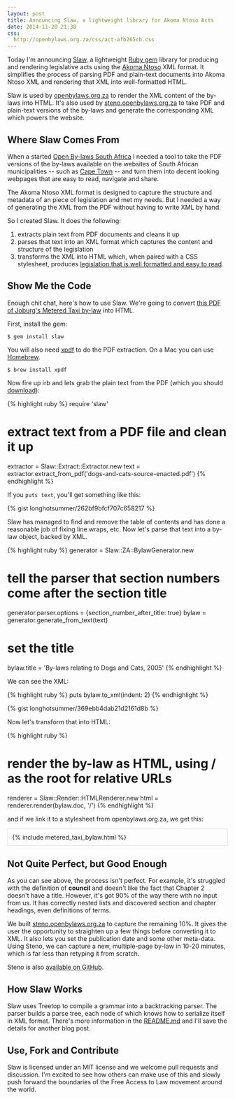 ```yaml
---
layout: post
title: Announcing Slaw, a lightweight library for Akoma Ntoso Acts
date: 2014-11-20 21:38
css:
  http://openbylaws.org.za/css/act-afb265cb.css
---
```

<style>
.gist-data { max-height: 300px; }
.an-container {
  max-height: 500px;
  overflow-y: scroll;
  border: 1px solid #ddd;
  padding: 10px;
}
</style>

Today I'm announcing [Slaw](github.com/longhotsummer/slaw), a lightweight [Ruby gem](https://rubygems.org/gems/slaw) library
for producing and rendering legislative acts using the [Akoma Ntoso](http://www.akomantoso.org/) XML format.
It simplifies the process of parsing PDF and plain-text documents into Akoma
Ntoso XML and rendering that XML into well-formatted HTML.

Slaw is used by [openbylaws.org.za](http://openbylaws.org.za) to render the XML content of the by-laws
into HTML. It's also used by [steno.openbylaws.org.za](http://steno.openbylaws.org.za) to take
PDF and plain-text versions of the by-laws and generate the corresponding XML which powers the website.

Where Slaw Comes From
---------------------

When a started [Open By-laws South Africa](http://openbylaws.org.za) I needed a
tool to take the PDF versions of the by-laws available on the websites of South
African municipalities -- such as [Cape Town](www.capetown.gov.za/en/ByLaws/Pages/Home.aspx) -- and 
turn them into decent looking webpages that are easy to read, navigate and share.

The Akoma Ntoso XML format is designed to capture the structure and metadata of
an piece of legislation and met my needs. But I needed a way of generating the
XML from the PDF without having to write XML by hand. 

So I created Slaw. It does the following:

1. extracts plain text from PDF documents and cleans it up
2. parses that text into an XML format which captures the content and structure of the legislation
3. transforms the XML into HTML which, when paired with a CSS stylesheet, produces [legislation that is well formatted and easy to read](http://openbylaws.org.za/za/by-law/cape-town/2010/parking/).

Show Me the Code
----------------

Enough chit chat, here's how to use Slaw. We're going to convert [this PDF of Joburg's Metered Taxi by-law](http://openbylaws.org.za/za/by-law/johannesburg/2004/metered-taxi-minibus-midibus-and-bus/metered-taxi-minibus-midibus-and-bus-source-enacted.pdf) into HTML.

First, install the gem:

    $ gem install slaw

You will also need [xpdf](http://www.foolabs.com/xpdf/) to do the PDF extraction. On a Mac you can use [Homebrew](http://brew.sh/).

    $ brew install xpdf

Now fire up irb and lets grab the plain text from the PDF (which you should [download](http://openbylaws.org.za/za/by-law/johannesburg/2004/metered-taxi-minibus-midibus-and-bus/metered-taxi-minibus-midibus-and-bus-source-enacted.pdf)):

{% highlight ruby %}
require 'slaw'
# extract text from a PDF file and clean it up
extractor = Slaw::Extract::Extractor.new
text = extractor.extract_from_pdf('dogs-and-cats-source-enacted.pdf')
{% endhighlight %}

If you <code>puts text</code>, you'll get something like this:

{% gist longhotsummer/262bf9bfcf707c658217 %}

Slaw has managed to find and remove the table of contents and has done a reasonable job of fixing line wraps, etc.
Now let's parse that text into a by-law object, backed by XML.

{% highlight ruby %}
generator = Slaw::ZA::BylawGenerator.new
# tell the parser that section numbers come after the section title
generator.parser.options = {section_number_after_title: true}
bylaw = generator.generate_from_text(text)
# set the title
bylaw.title = 'By-laws relating to Dogs and Cats, 2005'
{% endhighlight %}

We can see the XML:

{% highlight ruby %}
puts bylaw.to_xml(indent: 2)
{% endhighlight %}

{% gist longhotsummer/369ebb4dab21d2161d8b %}

Now let's transform that into HTML:

{% highlight ruby %}
# render the by-law as HTML, using / as the root for relative URLs
renderer = Slaw::Render::HTMLRenderer.new
html = renderer.render(bylaw.doc, '/')
{% endhighlight %}

and if we link it to a stylesheet from openbylaws.org.za, we get this:

<div class="an-container">
{% include metered_taxi_bylaw.html %}
</div>

Not Quite Perfect, but Good Enough
----------------------------------

As you can see above, the process isn't perfect. For example, it's
struggled with the definition of **council** and doesn't like the fact
that Chapter 2 doesn't have a title. However, it's got 90% of the way there
with no input from us. It has correctly nested
lists and discovered section and chapter headings, even definitions of terms.

We built [steno.openbylaws.org.za](http://steno.openbylaws.org.za) to
capture the remaining 10%. It gives the user the opportunity to straighten up a few things
before converting it to XML. It also lets you set the publication date
and some other meta-data. Using Steno, we can capture a new, multiple-page by-law
in 10-20 minutes, which is far less than retyping it from scratch.

Steno is also [available on GitHub](https://github.com/longhotsummer/steno).

How Slaw Works
--------------

Slaw uses Treetop to compile a grammar into a backtracking parser. The parser
builds a parse tree, each node of which knows how to serialize itself in XML
format. There's more information in the [README.md](https://github.com/longhotsummer/slaw#parsing)
and I'll save the details for another blog post.

Use, Fork and Contribute
------------------------

Slaw is licensed under an MIT license and we welcome pull requests and discussion.
I'm excited to see how others can make use of this and slowly push forward the
boundaries of the Free Access to Law movement around the world.
